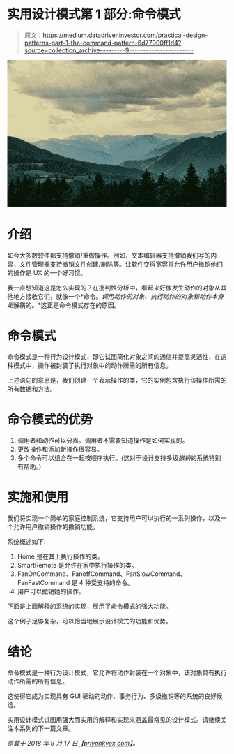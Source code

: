 # 实用设计模式第 1 部分:命令模式

> 原文：<https://medium.datadriveninvestor.com/practical-design-patterns-part-1-the-command-pattern-6d77900ff1d4?source=collection_archive---------9----------------------->

![](img/ea2f5148d4e61a2ce0c542ebd32dcbc4.png)

# 介绍

如今大多数软件都支持撤销/重做操作。例如，文本编辑器支持撤销我们写的内容，文件管理器支持撤销文件创建/删除等。让软件变得宽容并允许用户撤销他们的操作是 UX 的一个好习惯。

我一直想知道这是怎么实现的？在批判性分析中，看起来好像发生动作的对象从其他地方接收它们，就像一个*命令。*调用动作的对象、执行动作的对象和动作本身是*解耦的。*这正是命令模式存在的原因。

# 命令模式

命令模式是一种行为设计模式，即它试图简化对象之间的通信并提高灵活性，在这种模式中，操作被封装了执行对象中的动作所需的所有信息。

上述语句的意思是，我们创建一个表示操作的类，它的实例包含执行该操作所需的所有数据和方法。

# 命令模式的优势

1.  调用者和动作可以分离。调用者不需要知道操作是如何实现的。
2.  更改操作和添加新操作很容易。
3.  多个命令可以组合在一起按顺序执行。(这对于设计支持多级*撤销*的系统特别有帮助。)

# 实施和使用

我们将实现一个简单的家庭控制系统，它支持用户可以执行的一系列操作，以及一个允许用户撤销操作的撤销功能。

系统概述如下:

1.  Home 是在其上执行操作的类。
2.  SmartRemote 是允许在家中执行操作的类。
3.  FanOnCommand、FanoffCommand、FanSlowCommand、FanFastCommand 是 4 种受支持的命令。
4.  用户可以撤销她的操作。

下面是上面解释的系统的实现，展示了命令模式的强大功能。

这个例子足够复杂，可以恰当地展示设计模式的功能和优势。

# 结论

命令模式是一种行为设计模式，它允许将动作封装在一个对象中，该对象具有执行动作所需的所有信息。

这使得它成为实现具有 GUI 驱动的动作、事务行为、多级撤销等的系统的良好候选。

实用设计模式试图用强大而实用的解释和实现来涵盖最常见的设计模式。请继续关注本系列的下一篇文章。

*原载于 2018 年 9 月 17 日*[*【priyankvex.com】*](https://priyankvex.wordpress.com/2018/09/17/practical-design-patterns-part-1-the-command-pattern/)*。*